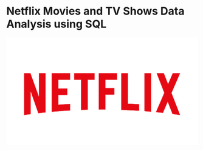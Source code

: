 # Netflix Movies and TV Shows Data Analysis using SQL
![Netflix logo](https://github.com/Nkechuwu/netflix_sql_project/blob/main/netflix_logo.png)
